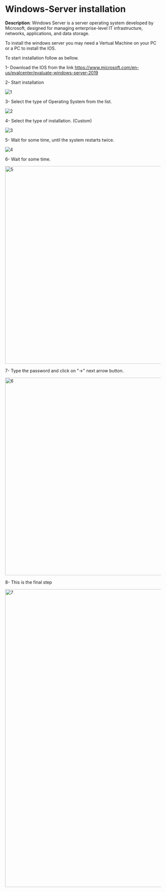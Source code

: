 # Windows-Server installation
**Description**:
Windows Server is a server operating system developed by Microsoft, designed for managing enterprise-level IT infrastructure, networks, applications, and data storage.

To install the windows server you may need a Vertual Machine on your PC or a PC to install the IOS.

To start installation follow as bellow.

1- Download the IOS from the link https://www.microsoft.com/en-us/evalcenter/evaluate-windows-server-2019

2- Start installation

![1](https://github.com/user-attachments/assets/0f523dd6-5064-4df9-84f9-1fb010b2fc63)

3- Select the type of Operating System from the list.

![2](https://github.com/user-attachments/assets/5c4dac24-4462-4c67-a9f1-1c06c931ba55)

4- Select the type of installation. (Custom)

![3](https://github.com/user-attachments/assets/3e38e8e4-5a0d-40ca-b2a9-2c225f3c4543)

5- Wait for some time, until the system restarts twice.

![4](https://github.com/user-attachments/assets/50acf0d7-28fc-4f43-ad7e-6eb386a8724c)

6- Wait for some time.

<img width="638" alt="5" src="https://github.com/user-attachments/assets/3f2b4f24-3460-469c-9751-d150101515c6" />

7- Type the password and click on "->" next arrow button.

<img width="638" alt="6" src="https://github.com/user-attachments/assets/a45a9f56-97da-41c3-942b-93ff88f227d7" />

8- This is the final step

<img width="962" alt="7" src="https://github.com/user-attachments/assets/066c6885-f1cf-4a89-a859-9c909fe2fd66" />
